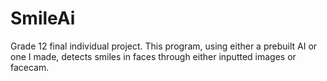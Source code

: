# SmileAi
Grade 12 final individual project. This program, using either a prebuilt AI or one I made, detects smiles in faces through either inputted images or facecam.
